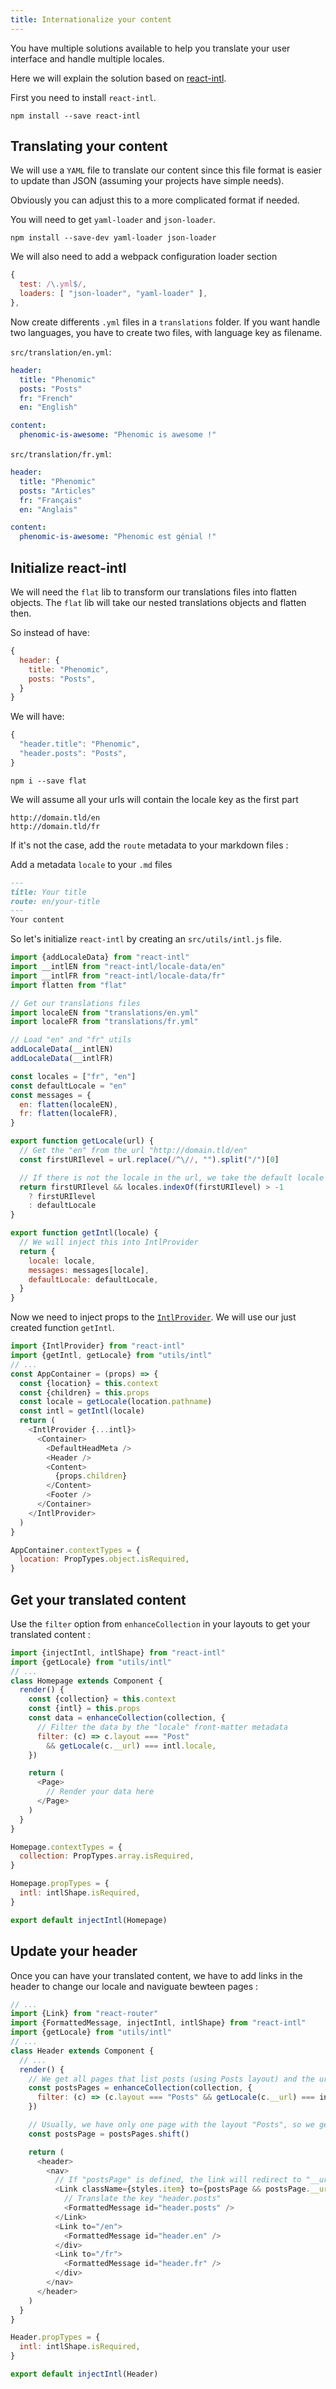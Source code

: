 ```yaml
---
title: Internationalize your content
---
```


You have multiple solutions available to help you translate your user interface
and handle multiple locales.

Here we will explain the solution based on
[react-intl](https://github.com/yahoo/react-intl).

First you need to install `react-intl`.

```console
npm install --save react-intl
```

## Translating your content

We will use a `YAML` file to translate our content since this file format is
easier to update than JSON (assuming your projects have simple needs).

Obviously you can adjust this to a more complicated format if needed.

You will need to get `yaml-loader` and `json-loader`.

```console
npm install --save-dev yaml-loader json-loader
```

We will also need to add a webpack configuration loader section

```js
{
  test: /\.yml$/,
  loaders: [ "json-loader", "yaml-loader" ],
},
```

Now create differents `.yml` files in a `translations` folder.
If you want handle two languages, you have to create two files,
with language key as filename.

`src/translation/en.yml`:

```yml
header:
  title: "Phenomic"
  posts: "Posts"
  fr: "French"
  en: "English"

content:
  phenomic-is-awesome: "Phenomic is awesome !"
```

`src/translation/fr.yml`:

```yml
header:
  title: "Phenomic"
  posts: "Articles"
  fr: "Français"
  en: "Anglais"

content:
  phenomic-is-awesome: "Phenomic est génial !"
```

## Initialize react-intl

We will need the `flat` lib to transform our translations files into flatten objects.
The `flat` lib will take our nested translations objects and flatten then.

So instead of have:

```javascript
{
  header: {
    title: "Phenomic",
    posts: "Posts",
  }
}
```

We will have:

```javascript
{
  "header.title": "Phenomic",
  "header.posts": "Posts",
}
```

```console
npm i --save flat
```

We will assume all your urls will contain the locale key as the first part

```
http://domain.tld/en
http://domain.tld/fr
```

If it's not the case, add the `route` metadata to your markdown files :

Add a metadata `locale` to your `.md` files

```markdown
---
title: Your title
route: en/your-title
---
Your content
```

So let's initialize `react-intl` by creating an `src/utils/intl.js` file.

```js
import {addLocaleData} from "react-intl"
import __intlEN from "react-intl/locale-data/en"
import __intlFR from "react-intl/locale-data/fr"
import flatten from "flat"

// Get our translations files
import localeEN from "translations/en.yml"
import localeFR from "translations/fr.yml"

// Load "en" and "fr" utils
addLocaleData(__intlEN)
addLocaleData(__intlFR)

const locales = ["fr", "en"]
const defaultLocale = "en"
const messages = {
  en: flatten(localeEN),
  fr: flatten(localeFR),
}

export function getLocale(url) {
  // Get the "en" from the url "http://domain.tld/en"
  const firstURIlevel = url.replace(/^\//, "").split("/")[0]

  // If there is not the locale in the url, we take the default locale
  return firstURIlevel && locales.indexOf(firstURIlevel) > -1
    ? firstURIlevel
    : defaultLocale
}

export function getIntl(locale) {
  // We will inject this into IntlProvider
  return {
    locale: locale,
    messages: messages[locale],
    defaultLocale: defaultLocale,
  }
}
```

Now we need to inject props to the [``IntlProvider``](https://github.com/yahoo/react-intl/wiki/Components#intlprovider).
We will use our just created function `getIntl`.

```js
import {IntlProvider} from "react-intl"
import {getIntl, getLocale} from "utils/intl"
// ...
const AppContainer = (props) => {
  const {location} = this.context
  const {children} = this.props
  const locale = getLocale(location.pathname)
  const intl = getIntl(locale)
  return (
    <IntlProvider {...intl}>
      <Container>
        <DefaultHeadMeta />
        <Header />
        <Content>
          {props.children}
        </Content>
        <Footer />
      </Container>
    </IntlProvider>
  )
}

AppContainer.contextTypes = {
  location: PropTypes.object.isRequired,
}
```

## Get your translated content

Use the `filter` option from `enhanceCollection` in your layouts to get your translated content :

```js
import {injectIntl, intlShape} from "react-intl"
import {getLocale} from "utils/intl"
// ...
class Homepage extends Component {
  render() {
    const {collection} = this.context
    const {intl} = this.props
    const data = enhanceCollection(collection, {
      // Filter the data by the "locale" front-matter metadata
      filter: (c) => c.layout === "Post"
        && getLocale(c.__url) === intl.locale,
    })

    return (
      <Page>
        // Render your data here
      </Page>
    )
  }
}

Homepage.contextTypes = {
  collection: PropTypes.array.isRequired,
}

Homepage.propTypes = {
  intl: intlShape.isRequired,
}

export default injectIntl(Homepage)
```

## Update your header

Once you can have your translated content, we have to add links in the header to change our locale and naviguate bewteen pages :

```js
// ...
import {Link} from "react-router"
import {FormattedMessage, injectIntl, intlShape} from "react-intl"
import {getLocale} from "utils/intl"
// ...
class Header extends Component {
  // ...
  render() {
    // We get all pages that list posts (using Posts layout) and the url which match the language
    const postsPages = enhanceCollection(collection, {
      filter: (c) => (c.layout === "Posts" && getLocale(c.__url) === intl.locale),
    })

    // Usually, we have only one page with the layout "Posts", so we get the first one
    const postsPage = postsPages.shift()

    return (
      <header>
        <nav>
          // If "postsPage" is defined, the link will redirect to "__url" front-matter data
          <Link className={styles.item} to={postsPage && postsPage.__url}>
            // Translate the key "header.posts"
            <FormattedMessage id="header.posts" />
          </Link>
          <Link to="/en">
            <FormattedMessage id="header.en" />
          </div>
          <Link to="/fr">
            <FormattedMessage id="header.fr" />
          </div>
        </nav>
      </header>
    )
  }
}

Header.propTypes = {
  intl: intlShape.isRequired,
}

export default injectIntl(Header)
```
